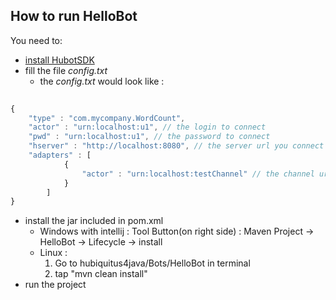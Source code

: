 ## How to run HelloBot

You need to:
 * [install HubotSDK](https://github.com/hubiquitus/hubiquitus4java/blob/master/doc/HubotSDK/installation_HubotSDK.md)
 * fill the file _config.txt_
    - the _config.txt_ would look like :
    
```js
      
{
	"type" : "com.mycompany.WordCount",
	"actor" : "urn:localhost:u1", // the login to connect
	"pwd" : "urn:localhost:u1", // the password to connect
	"hserver" : "http://localhost:8080", // the server url you connect to
	"adapters" : [
			{
  				"actor" : "urn:localhost:testChannel" // the channel urn you want to subscribe to
			}
		]
}
```

 * install the jar included in pom.xml
   - Windows with intellij :
	Tool Button(on right side) : Maven Project -> HelloBot -> Lifecycle -> install
   - Linux : 
  	 1. Go to hubiquitus4java/Bots/HelloBot in terminal
  	 2. tap "mvn clean install"
 * run the project
